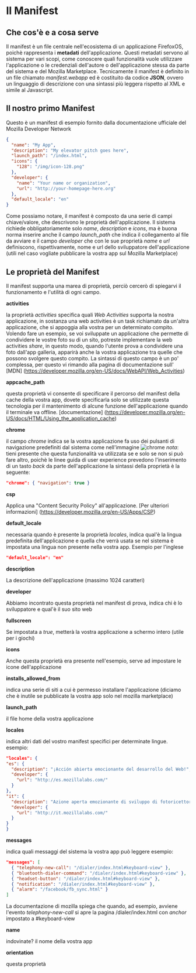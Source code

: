 # Il Manifest

## Che cos'è e a cosa serve

Il manifest è un file centrale nell'ecosistema di un applicazione FirefoxOS, poichè rappresenta i **metadati** dell'applicazione.
Questi metadati servono al sistema per vari scopi, come conoscere quali funzionalità vuole utilizzare l'applicazione o le credenziali dell'autore o dell'applicazione stessa da parte del sistema e del Mozilla Marketplace.
Tecnicamente il manifest è definito in un file chiamato *manifest.webapp* ed è costituito da codice **JSON**, ovvero un linguaggio di descrizione con una sintassi più leggera rispetto al XML e simile al Javascript.

## Il nostro primo Manifest

Questo è un manifest di esempio fornito dalla documentazione ufficiale del Mozilla Developer Network
```JSON
{
  "name": "My App",
  "description": "My elevator pitch goes here",
  "launch_path": "/index.html",
  "icons": {
    "128": "/img/icon-128.png"
  },
  "developer": {
    "name": "Your name or organization",
    "url": "http://your-homepage-here.org"
  },
  "default_locale": "en"
}
```
Come possiamo notare, il manifest è composto da una serie di campi chiave/valore, che descrivono le proprietà dell'applicazione.
Il sistema richiede obbligatoriamente solo *name*, *description* e *icons*, ma è buona norma inserire anche il campo *launch_path* che indica il collegamento al file da avviare e il campo *developer* che con le sue proprietà *name* e *url* definiscono, rispettivamente, nome e url dello sviluppatore dell'applicazione (utili nel caso vogliate pubblicare la vostra app sul Mozilla Marketplace)

## Le proprietà del Manifest

Il manifest supporta una marea di proprietà, perciò cercerò di spiegarvi il funzionamento e l'utilità di ogni campo.

**activities**

la proprietà *activities* specifica quali *Web Activities* supporta la nostra applicazione, in sostanza una web activities è un task richiamato da un'altra applicazione, che si appoggia alla vostra per un determinato compito.
Volendo fare un esempio, se voi sviluppate un applicazione che permette di condividere le vostre foto su di un sito, potreste implementare la web activities *share*, in questo modo, quando l'utente prova a condividere una foto dall'app galleria, apparirà anche la vostra applicazione tra quelle che possono svolgere questo compito.
La sintassi di questo campo è un po' complessa, per questo vi rimando alla pagina di documentazione sull' [MDN] (https://developer.mozilla.org/en-US/docs/WebAPI/Web_Activities)

**appcache_path**

questa proprietà vi consente di specificare il percorso del manifest della cache della vostra app, dovete specificarla solo se utilizzate questa tecnologia per il mantenimento di alcune funzione dell'applicazione quando il terminale va offline.
[documentazione] (https://developer.mozilla.org/en-US/docs/HTML/Using_the_application_cache)

**chrome**

il campo *chrome* indica se la vostra applicazione fa uso dei pulsanti di navigazione predefiniti dal sistema come nell'immagine
![chrome](https://github.com/giammyjet/firefoxos-quick-guide/blob/0.3/images/new/nav-both2.png?raw=true)
*nota*: tieni presente che questa funzionalità va utilizzata se e solo se non si può fare altro, poichè le linee guida di user experience prevedono l'inserimento di un tasto *back* da parte dell'applicazione
la sintassi della proprietà è la seguente:
```JSON
"chrome": { "navigation": true }
```

**csp**

Applica una "Content Security Policy" all'applicazione.
[Per ulteriori informazioni] (https://developer.mozilla.org/en-US/Apps/CSP)

**default_locale**

necessaria quando è presente la proprietà *locales*, indica qual'è la lingua predefinita dell'applicazione e quella che verrà usata se nel sistema è impostata una lingua non presente nella vostra app.
Esempio per l'inglese
```JSON
"default_locale": "en"
```

**description**

La descrizione dell'applicazione (massimo 1024 caratteri)

**developer**

Abbiamo incontrato questa proprietà nel manifest di prova, indica chi è lo sviluppatore e qual'è il suo sito web

**fullscreen**

Se impostata a *true*, metterà la vostra applicazione a schermo intero (utile per i giochi)

**icons**

Anche questa proprietà era presente nell'esempio, serve ad impostare le icone dell'applicazione

**installs_allowed_from**

indica una serie di siti a cui è permesso installare l'applicazione (diciamo che è inutile se pubblicate la vostra app solo nel mozilla marketplace)

**launch_path**

il file home della vostra applicazione

**locales**

indica altri dati del vostro manifest specifici per determinate lingue.
esempio:
```JSON
"locales": {
"es": {
  "description": "¡Acción abierta emocionante del desarrollo del Web!",
  "developer": {
    "url": "http://es.mozillalabs.com/"
  }
},
"it": {
  "description": "Azione aperta emozionante di sviluppo di fotoricettore!",
  "developer": {
    "url": "http://it.mozillalabs.com/"
  }
}
}
```

**messages**

indica quali messaggi del sistema la vostra app può leggere
esempio:
```JSON
"messages": [
  { "telephony-new-call": "/dialer/index.html#keyboard-view" },
  { "bluetooth-dialer-command": "/dialer/index.html#keyboard-view" },
  { "headset-button": "/dialer/index.html#keyboard-view" },
  { "notification": "/dialer/index.html#keyboard-view" },
  { "alarm": "/facebook/fb_sync.html" }
]
```

La documentazione di mozilla spiega che quando, ad esempio, avviene l'evento *telephony-new-call* si apre la pagina /dialer/index.html con *anchor* impostato a #keyboard-view

**name**

indovinate? il nome della vostra app 

**orientation**

questa proprietà
